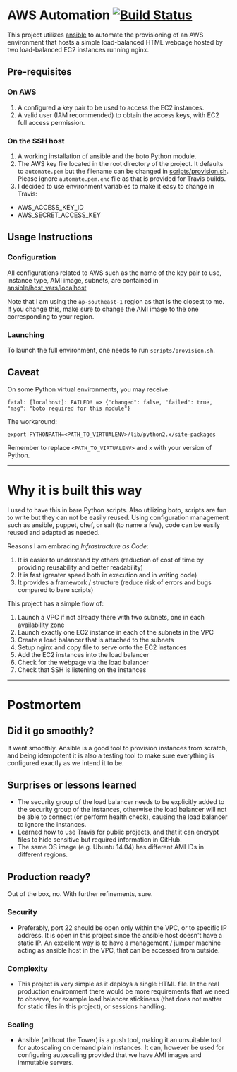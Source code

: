 # AWS Automation [![Build Status](https://travis-ci.org/adyromantika/automate.svg?branch=master)](https://travis-ci.org/adyromantika/automate)

This project utilizes [ansible](https://github.com/ansible/ansible) to automate the provisioning of an AWS environment that hosts a simple load-balanced HTML webpage hosted by two load-balanced EC2 instances running nginx.

## Pre-requisites

### On AWS

1. A configured a key pair to be used to access the EC2 instances.
1. A valid user (IAM recommended) to obtain the access keys, with EC2 full access permission.

### On the SSH host

1. A working installation of ansible and the boto Python module.
1. The AWS key file located in the root directory of the project. It defaults to `automate.pem` but the filename can be changed in  [scripts/provision.sh](scripts/provision.sh). Please ignore `automate.pem.enc` file as that is provided for Travis builds.
1. I decided to use environment variables to make it easy to change in Travis:
  - AWS_ACCESS_KEY_ID
  - AWS_SECRET_ACCESS_KEY

## Usage Instructions

### Configuration

All configurations related to AWS such as the name of the key pair to use, instance type, AMI image, subnets, are contained in
[ansible/host_vars/localhost](ansible/host_vars/localhost)

Note that I am using the `ap-southeast-1` region as that is the closest to me. If you change this, make sure to change the AMI image to the one corresponding to your region.

### Launching
To launch the full environment, one needs to run `scripts/provision.sh`.

## Caveat

On some Python virtual environments, you may receive:

`fatal: [localhost]: FAILED! => {"changed": false, "failed": true, "msg": "boto required for this module"}`

The workaround:

`export PYTHONPATH=<PATH_TO_VIRTUALENV>/lib/python2.x/site-packages`

Remember to replace `<PATH_TO_VIRTUALENV>` and `x` with your version of Python.

---

# Why it is built this way

I used to have this in bare Python scripts. Also utilizing boto, scripts are fun to write but they can not be easily reused. Using configuration management such as ansible, puppet, chef, or salt (to name a few), code can be easily reused and adapted as needed.

Reasons I am embracing *Infrastructure as Code*:

1. It is easier to understand by others (reduction of cost of time by providing reusability and better readability)
1. It is fast (greater speed both in execution and in writing code)
1. It provides a framework / structure (reduce risk of errors and bugs compared to bare scripts)

This project has a simple flow of:

1. Launch a VPC if not already there with two subnets, one in each availability zone
1. Launch exactly one EC2 instance in each of the subnets in the VPC
1. Create a load balancer that is attached to the subnets
1. Setup nginx and copy file to serve onto the EC2 instances
1. Add the EC2 instances into the load balancer
1. Check for the webpage via the load balancer
1. Check that SSH is listening on the instances

---

# Postmortem

## Did it go smoothly?

It went smoothly. Ansible is a good tool to provision instances from scratch, and being idempotent it is also a testing tool to make sure everything is configured exactly as we intend it to be.

## Surprises or lessons learned

- The security group of the load balancer needs to be explicitly added to the security group of the instances, otherwise the load balancer will not be able to connect (or perform health check), causing the load balancer to ignore the instances.
- Learned how to use Travis for public projects, and that it can encrypt files to hide sensitive but required information in GitHub.
- The same OS image (e.g. Ubuntu 14.04) has different AMI IDs in different regions.

## Production ready?

Out of the box, no. With further refinements, sure.

### Security

- Preferably, port 22 should be open only within the VPC, or to specific IP address. It is open in this project since the ansible host doesn't have a static IP. An excellent way is to have a management / jumper machine acting as ansible host in the VPC, that can be accessed from outside.

### Complexity

- This project is very simple as it deploys a single HTML file. In the real production environment there would be more requirements that we need to observe, for example load balancer stickiness (that does not matter for static files in this project), or sessions handling.

### Scaling

- Ansible (without the Tower) is a push tool, making it an unsuitable tool for autoscaling on demand plain instances. It can, however be used for configuring autoscaling provided that we have AMI images and immutable servers.

